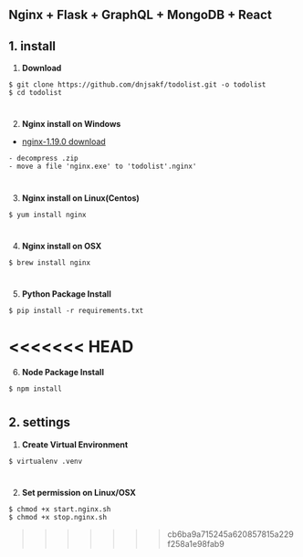 ## Nginx + Flask + GraphQL + MongoDB + React

## 1. install
1) **Download**
```
$ git clone https://github.com/dnjsakf/todolist.git -o todolist
$ cd todolist
```
#
2) **Nginx install on Windows**
- [nginx-1.19.0 download](http://nginx.org/download/nginx-1.19.0.zip)
```
- decompress .zip
- move a file 'nginx.exe' to 'todolist'.nginx'
```
#
3) **Nginx install on Linux(Centos)**
```
$ yum install nginx
```
#
4) **Nginx install on OSX**
```
$ brew install nginx
```
#
5) **Python Package Install**
```
$ pip install -r requirements.txt
```

<<<<<<< HEAD
=======
6) **Node Package Install**
```
$ npm install
```
#
## 2. settings
1) **Create Virtual Environment**
```
$ virtualenv .venv
```
#
2) **Set permission on Linux/OSX**
```
$ chmod +x start.nginx.sh
$ chmod +x stop.nginx.sh
```
>>>>>>> cb6ba9a715245a620857815a229f258a1e98fab9
